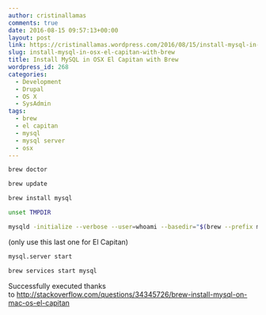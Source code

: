 ```yaml
---
author: cristinallamas
comments: true
date: 2016-08-15 09:57:13+00:00
layout: post
link: https://cristinallamas.wordpress.com/2016/08/15/install-mysql-in-osx-el-capitan-with-brew/
slug: install-mysql-in-osx-el-capitan-with-brew
title: Install MySQL in OSX El Capitan with Brew
wordpress_id: 268
categories:
  - Development
  - Drupal
  - OS X
  - SysAdmin
tags:
  - brew
  - el capitan
  - mysql
  - mysql server
  - osx
---
```


```bash
brew doctor

brew update

brew install mysql

unset TMPDIR

mysqld -initialize --verbose --user=whoami --basedir="$(brew --prefix mysql)" --datadir=/usr/local/var/mysql --tmpdir=/tmp

```

(only use this last one for El Capitan)

```bash
mysql.server start

brew services start mysql

```

Successfully executed thanks to http://stackoverflow.com/questions/34345726/brew-install-mysql-on-mac-os-el-capitan
